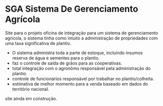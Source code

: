 # SGA Sistema De Gerenciamento Agrícola

 Site para o projeto oficina de integração para um sistema de gerenciamento agricola, o sistema tinha como intuito a administração
 de propriedades com uma taxa significativa de plantio.

 * O sistema administra toda a parte de estoque, incluindo insumos reserva de água e sementes para o plantio.
 * faz o controle de saída de grãos para as cooperativas.
 * total integração com o agronômo responsável pela administração do plantio.
 * controle de funcionários responsável por trabalhar no plantio/colheita.
 * estimativa de melhor momento para a venda baseado em dados do território nacional.

 site ainda em construção.
